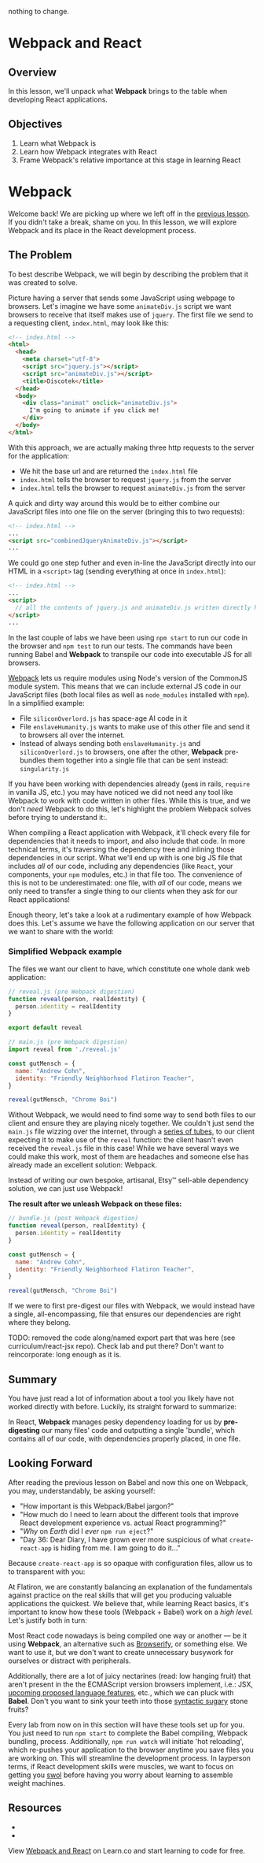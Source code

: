 nothing to change.
# Webpack and React

## Overview

In this lesson, we'll unpack what **Webpack** brings to the table when developing React applications.

## Objectives

1. Learn what Webpack is
2. Learn how Webpack integrates with React
3. Frame Webpack's relative importance at this stage in learning React

# Webpack

Welcome back! We are picking up where we left off in the [previous lesson][previous-lesson]. If you didn't take a break, shame on you. In this lesson, we will explore Webpack and its place in the React development process.

## The Problem

To best describe Webpack, we will begin by describing the problem that it was created to solve.

Picture having a server that sends some JavaScript using webpage to browsers. Let's imagine we have some `animateDiv.js` script we want browsers to receive that itself makes use of `jquery`. The first file we send to a requesting client, `index.html`, may look like this:

```html
<!-- index.html -->
<html>
  <head>
    <meta charset="utf-8">
    <script src="jquery.js"></script>
    <script src="animateDiv.js"></script>
    <title>Discotek</title>
  </head>
  <body>
    <div class="animat" onclick="animateDiv.js">
      I'm going to animate if you click me!
    </div>
  </body>
</html>
```

With this approach, we are actually making three http requests to the server for the application:
  - We hit the base url and are returned the `index.html` file
  - `index.html` tells the browser to request `jquery.js` from the server
  - `index.html` tells the browser to request `animateDiv.js` from the server

A quick and dirty way around this would be to either combine our JavaScript files into one file on the server (bringing this to two requests):

```html
<!-- index.html -->
...
<script src="combinedJqueryAnimateDiv.js"></script>
...
```

We could go one step futher and even in-line the JavaScript directly into our HTML in a `<script>` tag (sending everything at once in `index.html`):

```html
<!-- index.html -->
...
<script>
  // all the contents of jquery.js and animateDiv.js written directly here!
</script>
...
```



In the last couple of labs we have been using `npm start` to run our code in the browser and `npm test` to run our tests. The commands have been running Babel and **Webpack** to transpile our code into executable JS for all browsers.

[Webpack][Webpack] lets us require modules using Node's version of the CommonJS module system. This means that we can include external JS code in our JavaScript files (both local files as well as `node_modules` installed with `npm`). In a simplified example:
  - File `siliconOverlord.js` has space-age AI code in it
  - File `enslaveHumanity.js` wants to make use of this other file and send it to browsers all over the internet.
  - Instead of always sending both `enslaveHumanity.js` and `siliconOverlord.js` to browsers, one after the other, **Webpack** pre-bundles them together into a single file that can be sent instead: `singularity.js`

If you have been working with dependencies already (`gem`s in rails, `require` in vanilla JS, etc.) you may have noticed we did not need any tool like Webpack to work with code written in other files. While this is true, and we don't _need_ Webpack to do this, let's highlight the problem Webpack solves before trying to understand it:.

When compiling a React application with Webpack, it'll check every file for dependencies that it needs to import, and also include that code. In more technical terms, it's traversing the dependency tree and inlining those dependencies in our script. What we'll end up with is one big JS file that includes _all_ of our code, including any dependencies (like `React`, your components, your `npm` modules, etc.) in that file too. The convenience of this is not to be underestimated: one file, with _all_ of our code, means we only need to transfer a single thing to our clients when they ask for our React applications!

Enough theory, let's take a look at a rudimentary example of how Webpack does this. Let's assume we have the following application on our server that we want to share with the world:

### Simplified Webpack example

The files we want our client to have, which constitute one whole dank web application:

```JavaScript
// reveal.js (pre Webpack digestion)
function reveal(person, realIdentity) {
  person.identity = realIdentity
}

export default reveal
```
```JavaScript
// main.js (pre Webpack digestion)
import reveal from './reveal.js'

const gutMensch = {
  name: "Andrew Cohn",
  identity: "Friendly Neighborhood Flatiron Teacher",
}

reveal(gutMensch, "Chrome Boi")
```

Without Webpack, we would need to find some way to send both files to our client and ensure they are playing  nicely together. We couldn't just send the `main.js` file wizzing over the internet, through a [series of tubes][tubes], to our client expecting it to make use of the `reveal` function: the client hasn't even received the `reveal.js` file in this case! While we have several ways we could make this work, most of them are headaches and someone else has already made an excellent solution: Webpack.

Instead of writing our own bespoke, artisanal, Etsy&trade; sell-able dependency solution, we can just use Webpack!


**The result after we unleash Webpack on these files:**

```JavaScript
// bundle.js (post Webpack digestion)
function reveal(person, realIdentity) {
  person.identity = realIdentity
}

const gutMensch = {
  name: "Andrew Cohn",
  identity: "Friendly Neighborhood Flatiron Teacher",
}

reveal(gutMensch, "Chrome Boi")
```

If we were to first pre-digest our files with Webpack, we would instead have a single, all-encompassing, file that ensures our dependencies are right where they belong.

TODO: removed the code along/named export part that was here (see curriculum/react-jsx repo). Check lab and put there? Don't want to reincorporate: long enough as it is.

## Summary

You have just read a lot of information about a tool you likely have not worked directly with before. Luckily, its straight forward to summarize:

In React, **Webpack** manages pesky dependency loading for us by **pre-digesting** our many files' code and outputting a single 'bundle', which contains all of our code, with dependencies properly placed, in one file.

## Looking Forward

After reading the previous lesson on Babel and now this one on Webpack, you may, understandably, be asking yourself:
  - "How important is this Webpack/Babel jargon?"
  - "How much do I need to learn about the different tools that improve React development experience vs. actual React programming?"
  - "_Why_ on _Earth_ did I _ever_ `npm run eject`?"
  - "Day 36: Dear Diary, I have grown ever more suspicious of what `create-react-app` is hiding from me. I am going to do it..."

Because `create-react-app` is so opaque with configuration files, allow us to to transparent with you:

At Flatiron, we are constantly balancing an explanation of the fundamentals against practice on the real skills that will get you producing valuable applications the quickest. We believe that, while learning React basics, it's important to know how these tools (Webpack + Babel) work on a _high level_. Let's justify both in turn:

Most React code nowadays is being compiled one way or another — be it using **Webpack**, an alternative such as [Browserify][browserify], or something else. We want to use it, but we don't want to create unnecessary busywork for ourselves or distract with peripherals.

Additionally, there are a lot of juicy nectarines (read: low hanging fruit) that aren't present in the the ECMAScript version browsers implement, i.e.: JSX, [upcoming proposed language features][babel-stage-2], etc., which we can pluck with **Babel**. Don't you want to sink your teeth into those [syntactic sugary][syntactic-sugar] stone fruits?

Every lab from now on in this section will have these tools set up for you. You just need to run `npm start` to complete the Babel compiling, Webpack bundling, process. Additionally, `npm run watch` will initiate 'hot reloading', which re-pushes your application to the browser anytime you save files you are working on. This will streamline the development process. In layperson terms, if React development skills were muscles, we want to focus on getting you [swol][swol] before having you worry about learning to assemble weight machines.

## Resources
- [Webpack]: https://webpack.js.org/
- [Babel]: http://babeljs.io/

<p class='util--hide'>View <a href='https://learn.co/lessons/webpack-and-react'>Webpack and React</a> on Learn.co and start learning to code for free.</p>

[previous-lesson]: https://learn.co/lessons/webpack-and-react
[babel-stage-2]: https://babeljs.io/docs/plugins/preset-stage-2/
[webpack]: https://webpack.js.org/
[tubes]: https://en.wikipedia.org/wiki/Series_of_tubes
[browserify]: http://browserify.org/
[syntactic-sugar]: https://en.wikipedia.org/wiki/Syntactic_sugar
[swol]: https://scontent.cdninstagram.com/t51.2885-15/s640x640/sh0.08/e35/13109122_818162874981972_854250567_n.jpg?ig_cache_key=MTI0MDEwMTQwNDQ5MDUyOTM2MQ%3D%3D.2.l
[hydrofoil]:https://www.google.com/search?q=hydrofoil+catamaran&source=lnms&tbm=isch&sa=X&ved=0ahUKEwia5Yyls-rZAhWIjVkKHdd-A3MQ_AUICygC&biw=1280&bih=659#imgrc=JhI18wkkvwakwM:
[they-fly]:https://www.youtube.com/watch?v=a49jy9ba4FQ&t=06m

